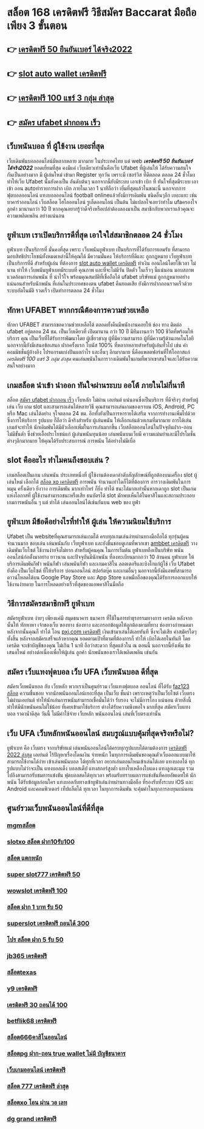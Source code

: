 # สล็อต 168 เครดิตฟรี วิธีสมัคร Baccarat มือถือ เพียง 3 ขั้นตอน

## 👉 [เครดิตฟรี 50 ยืนยันเบอร์ ได้จริง2022](https://www.ufaeat.com/credit-free-50/)
## 👉 [slot auto wallet เครดิตฟรี](https://www.ufaeat.com/register/)
## 👉 [เครดิตฟรี 100 แชร์ 3 กลุ่ม ล่าสุด](https://www.ufaeat.com/register/)
## 👉 [สมัคร ufabet ฝากถอน เร็ว](https://www.ufaeat.com/)

## เว็บพนันบอล ที่ ผู้ใช้งาน เยอะที่สุด 

 เว็บเดิมพันบอลออนไลน์มีหลากหลาย มากมาย ในประเทศไทย แต่ web ***เครดิตฟรี 50 ยืนยันเบอร์ ได้จริง2022***  ยอดเยี่ยมที่สุด คงมีแค่ เว็บเดียวเท่านั้นคือเว็บ Ufabet ที่ผู้เล่นให้ ได้รับความสนใจ กันเป็นอย่างมาก มี ผู้เล่นใหม่ เข้ามา Register ทุกวัน เพราะมี เซอร์วิส ที่ดีตลอด ตลอด 24 ชั่วโมง  ทำให้เว็บ Ufabet นั้นยังคงเป็น อันดับต้นๆ  นอกจากนี้ยังมีระบบ เอาเข้า  เบิก ที่ ทันใจที่สุดมีระบบ เอาเข้า ถอน  autoทำรายการฝาก   เบิก ภายในเวลา 1 นาทีถือว่า เยี่มที่สุดแล้วในขณะนี้ นอกจากการฟุตบอลออนไลน์ แทงบอลออนไลน์ football onlineแล้วยังมีการเดิมพัน ชนิดอื่นๆอีก เยอะแยะ  เช่น  บาคาร่าออนไลน์   เว็บสล็อต  ไฮโลออนไลน์   รูเล็ตออนไลน์   เป็นต้น ไม่แปลกใจเลยว่าทำไม ufaครองใจลูกค้า มานานกว่า 10 ปี หากคุณอยากรู้ว่าดีจริงหรือเปล่าต้องลองมาเป็น สมาชิกกับพวกเราแล้วคุณจะ ความเพลิดเพลิน อย่างแน่นอน


## ยูฟ่าเบท เราเปิดบริการดีที่สุด เอาใจใส่สมาชิกตลอด 24 ชั่วโมง

 ยูฟ่าเบท  เป็นบริการที่ มั่นคงที่สุด เพราะ เว็บพนันยูฟ่าเบท เป็นบริการที่ได้รับการยอมรับ ที่สามารถมอบสิทธิประโยชน์ทั้งหมดเหล่านี้ให้คุณได้ มีความมั่นคง  ให้บริการที่ดีและ ถูกกฎหมาย  เว็บยูฟ่าเบท เป็นบริการที่ดี สำหรับผู้เล่น ที่ต้องการ [slot auto wallet เครดิตฟรี](https://www.ufaeat.com/register/) ทำเงิน ออนไลน์โดยใช้เวลา ไม่นาน ทำให้  เว็บพนันยูฟ่าเบทมีระบบที่ คุณภาพ และที่จะไม่มีวัน ปิดตัว ในเร็วๆ นี้แน่นอน มอบสภาพแวดล้อมการเล่นพนัน ที่ น่าไว้ใจ พร้อมคุณสมบัติที่เชื่อถือได้ ufabet บริษัทแม่ ถูกกฎหมายอย่าง แน่นอนสำหรับนักพนัน ที่เล่นในประเทศของตน  ufabet คืนยอดเสีย ยังมีการฝากถอนรวดเร็วด้วยระบบอัตโนมัติ รวดเร็ว เปิดทำการตลอด 24 ชั่วโมง


##  ทักหา  UFABET หากกรณีต้องการความช่วยเหลือ

 ทักหา  UFABET สามารถขอความช่วยเหลือได้  ตลอดทั้งคืนมีพนักงานคอยให้  ช่อง ทาง ติดต่อ ufabet อยู่ตลอด 24 ชม. เป็นเว็บเดียวที่ เปิดมานาน กว่า 10 ปี มีทีมงานกว่า 100 ชีวิตที่พร้อมให้บริการ คุณ เป็นเว็บที่ได้รับการพัฒนาโดย ผู้เชี่ยวชาญ ผู้ที่มีความสามารถ ผู้ที่มีความรู้ด้านเทคโนโลยี นอกจากนี้ยังมีเสนอข้อเสนอ  ฝากครั้งแรก โบนัส 100%  ที่หลากหลายสำหรับผู้เล่นทั่วไป เช่น ค่าคอมมิชชั่นผู้อ้างอิง โปรแกรมแบ่งปันผลกำไร และอื่นๆ อีกมากมาย นี่คือแพลตฟอร์มที่ให้โอกาสแก่ *เครดิตฟรี 100 แชร์ 3 กลุ่ม ล่าสุด* คนเล่นพนันในการวางเดิมพันในเกมที่พวกเขาสนใจและได้รับความสนใจอย่างมาก


## เกมสล็อต  นำเข้า   นำออก ทันใจผ่านระบบ ออโต้  ภายในไม่กี่นาที 

สล็อต [สมัคร ufabet ฝากถอน เร็ว](https://www.ufaeat.com/) เว็บหลัก ไม่ผ่าน เอเย่นต์ แน่นอนซึ่งเป็นบริการ ที่ดีจริงๆ สำหรับผู้เล่น เว็บ เกม slot  และสามารถเล่นได้หลายวิธี  คุณสามารถเล่นเกมของเราบน iOS, Android, PC หรือ Mac เล่นได้อย่าง จุใจตลอด 24 ชม. อีกทั้งยังเป็นการหารายได้เสริม จากการทำงานเพิ่มไปด้วย ซึ่งการให้บริการ รูปแบบ ก็ถือว่า ดีจริงสำหรับ ผู้เล่นพนัน ให้เลือกเล่นด้วยเกมที่มากมาย การได้เล่นเกมส์จะทำให้  นักเดิมพันได้มีตัวเลือกเพิ่มในการเล่นมากขึ้น  เว็บสล็อตออนไลน์ในปัจจุบันฝาก-ถอนไม่มีขั้นต่ำ ซึ่งช่วยเอื้อประโยชน์แก่  ผู้เล่นพนันทุนน้อย เล่นพนันบนเว็บมี ความแม่นยำและมีโปรโมชั่นต่างๆอีกมากมาย ให้คุณได้รับประสบการณ์ การพนัน ได้อย่างไม่มีเบื่อ

##  slot  คืออะไร ทำไมคนถึงชอบเล่น ?

 เกมสล็อตเป็นเกม  เล่นพนัน ประเภทหนึ่งที่ ผู้ใช้งานต้องเดาลำดับสัญลักษณ์ที่ถูกต้องบนเครื่อง slot   ผู้เล่นใหม่  เลือกได้   [สล็อต xo เครดิตฟรี](https://www.ufaeat.com/regis-ufabet-master-free/) การพนัน จำนวนเท่าใดก็ได้ที่ต้องการ  การวางเดิมพันในการหมุน ครั้งเดียว ยิ่งวาง การเดิมพัน มากเท่าไหร่ ก็ยิ่ง ทำได้ ชนะได้มากเท่านั้นหากเดาถูก  slot เป็นเกมแห่งโอกาสที่ ผู้ใช้งานสามารถชนะหรือเสีย ธนบัตรได้  slot มักพบเห็นได้ในคาสิโนและสถานประกอบ  เกมการพนันอื่น ๆ แต่ ทำได้ เล่นออนไลน์ได้เช่นกันบน web ของ ยูฟ่า


## ยูฟ่าเบท มีข้อดีอย่างไรที่ทำให้ ผู้เล่น ให้ความนิยมใช้บริการ

Ufabet  เป็น websiteที่คุณสามารถเล่นเกมได้ ครบทุกเกมเล่นง่ายผ่านทางมือถือได้ ทุกรุ่นผู้คนจำนวนมาก ชอบเล่น เล่นพนันกับ เว็บยูฟ่าเบท และยังชื่นชอบดูเกมที่พวกเขา [ambbet เครดิตฟรี](https://www.ufaeat.com/credit-free-50/) วางเดิมพันเว็บไซต์ ใช้งานง่ายจึงไม่ยาก สำหรับผู้คนคุณ ในการเริ่มต้น ยูฟ่าเบทถือเป็นบริษัท พนันออนไลน์ก่อตั้งมาอย่าง ยาวนาน และปัจจุบันมีนักพนัน ที่ลงทะเบียนมากกว่า 10 ล้านคน ยูฟ่าเบท ให้บริการเดิมพันกีฬา พนันกีฬา เล่นพนันกีฬา และเกมคาสิโน ลอตเตอรีและบิงโกแก่ผู้ใช้  เว็บ Ufabet ยังคือ เป็นเว็บไซต์ ที่ให้บริการ บ่อนออนไลน์ สปอร์ตบุ๊ค และเกมอื่นๆ นอกจากนี้ยังมีแอพที่สามารถดาวน์โหลดได้บน Google Play Store และ App Store แอพมือถือของคุณได้รับการออกแบบให้ใช้งานง่ายดาย ในการโหลดอย่างเร็วที่สุดของแอพคาสิโนมือถือ 


## วิธีการสมัครสมาชิกฟรี  ยูฟ่าเบท  

สมัครยูฟ่าเบท ง่ายๆ  เพียงแค่มี  สมุดธนาคาร ธนาคาร ที่ใช้ในการทำธุรกรรมทางการ เครดิต หลังจากนั้นให้ ทักหาหา เจ้าของเว็บ ของทาง  ช่องทาง และกรอกข้อมูลให้ถูกต้องตามที่ทาง ช่องทางกำหนดมา หลังจากนั้นคุณก็ ทำได้ โอน [pxj.com เครดิตฟรี](https://www.ufaeat.com/ufabet-master-login/) เงินเข้ามาเล่นได้เลยทันที ซึ่งจะไม่เสีย ค่าสมัครใดๆทั้งสิ้น หลังจากสมัครเสร็จแล้วหากคุณ ยอดตามเป้าที่ตามที่ต้องการก็  ทำให้ เบิกได้เลยในทันที โดย เครดิต จะเข้าบัญชีของคุณ  ไม่เกิน  1 นาที ถือว่าสะดวก ที่สุดแล้วใน ณ ตอนนี้ นอกจากนี้ยังเพิ่ม ข้อเสนอใหม่ อย่างต่อเนื่องเพื่อให้ผู้เล่น ลูกค้า นักพนันของเราได้เพลิดเพลิน เช่นกัน

## สมัคร เว็บแทงฟุตบอล  เว็บ UFA เว็บพนันบอล ดีที่สุด

สมัครเว็บพนันบอล  กับ เว็บหลัก พวกเราเป็นศูนย์รวม เว็บแทงฟุตบอล ออนไลน์ ที่ได้รับ [faz123 สล็อต](https://www.ufaeat.com/regis-ufabet-master-free/) ความชื่นชอบ จากนักพนันออนไลน์เยอะที่สุด เป็นเว็บ  ชั้นนำ  เพราะเหตุว่าเป็นเว็บไซต์ เว็บตรงไม่ผ่านเอเย่นต์ ทำให้นักเล่นการพนันสามารถเชื่อมั่นได้ว่า รับรอง จะไม่มีการโกง แน่นอน ด้วยสิ่งนี้ทำให้มีนักพนันคนไม่ใช่น้อย ที่เคยเข้ามาใช้บริการ ต่างได้รับความพึงพอใจ มากที่สุด สมัครเว็บแทงบอล  ราคาน้ำดีสุด วันนี้ ไม่มีค่าใช้จ่าย เว็บหลัก พนันออนไลน์ เล่นที่เว็บตรงเท่านั้น


## เว็บ UFA เว็บหลักพนันออนไลน์ สมบรูณ์แบบคุ้มที่สุดจริงหรือไม่?

 ยูฟ่าเบท  คือ เว็บตรง  จากบริษัทแม่ เล่นพนันออนไลน์ได้ครบทุกรูปแบบได้ตามต้องการ [เครดิตฟรี 2022 ล่าสุด](https://www.ufaeat.com/ทางเข้ายูฟ่าเบท-ufabet/)  เอเย่นต์ ไร้ปัญหาเรื่องโดนเงิน   จ่ายหนัก ในทุกการเดิมพันของคุณตัวเว็บออกแบบมาให้สามารถใช้งานได้ง่าย เข้าเล่นพนันบอล ได้ทุกที่เวลา อยากเล่นตอนไหนเข้าเล่นได้เลย  แทงบอลได้ ทุกรูปแบบไม่ว่าจะเป็น แทงบอลเต็ง บอลสเต็ป แทงสกอร์สูงต่ำ แทงใบเหลืองใบแดง แทงลูกเตะมุม รวมไปถึงสามารถรับชมการแข่งขัน ฟุตบอลสดได้ทุกเวลา  พร้อมรับทราบผลการแข่งขันที่คอยอัพเดทให้ นักพนัน ได้รับข้อมูลก่อนใคร แทงบอลกับทางเข้ายูฟ่าเล่นง่ายผ่านทางมือถือ ที่รองรับทั้งระบบ iOS และ Android และคอมพิวเตอร์ เท็ปแล็ตได้ ทุกเวลา ในทุกการเดิมพัน จะคุ้มค่าในทุกการลงทุนแน่นอน


## ศูนย์รวมเว็บพนันออนไลน์ที่ดีที่สุด

### [mgmสล็อต](https://atom.io/themes/UFAEAT%20เว็บตรง%20ทางเข้า%20UFABET%20superslot%20เครดิตฟรี50%20otp%20ล่าสุด%20008%20สล็อต%20สมัครฟรี%20ฟรีเครดิต%20100%)
### [slotxo สล็อต ฝาก10รับ100](https://atom.io/themes/UFAEAT%20เว็บตรง%20ทางเข้า%20UFABET%20superslot%20เครดิตฟรี%2050%20ล่าสุด2021%20008%20สล็อต%20สมัครฟรี%20ฟรีเครดิต%20100%)
### [สล็อต แตกหนัก](https://atom.io/themes/UFAEAT%20เว็บตรง%20ทางเข้า%20UFABET%20pg%20betflik%20เครดิตฟรี%2050%20008%20สล็อต%20สมัครฟรี%20ฟรีเครดิต%20100%)
### [super slot777 เครดิตฟรี 50](https://atom.io/themes/UFAEAT%20เว็บตรง%20ทางเข้า%20UFABET%20bone168%20เครดิตฟรี%20008%20สล็อต%20สมัครฟรี%20ฟรีเครดิต%20100%)
### [wowslot เครดิตฟรี 100](https://atom.io/themes/UFAEAT%20เว็บตรง%20ทางเข้า%20UFABET%20superslot%20666%20เครดิตฟรี50%20008%20สล็อต%20สมัครฟรี%20ฟรีเครดิต%20100%)
### [สล็อต ฝาก 1 บาท รับ 50](https://atom.io/themes/UFAEAT%20เว็บตรง%20ทางเข้า%20UFABET%2055%20superslot%20เครดิตฟรี50%20008%20สล็อต%20สมัครฟรี%20ฟรีเครดิต%20100%)
### [superslot เครดิตฟรี ถอนได้ 300](https://atom.io/themes/UFAEAT%20เว็บตรง%20ทางเข้า%20UFABET%20สล็อต%20xo%20เว็บตรง%20ฝากถอน%20ไม่มี%20ขั้นต่ำ%20008%20สล็อต%20สมัครฟรี%20ฟรีเครดิต%20100%)
### [โปร สล็อต ฝาก 5 รับ 50](https://atom.io/themes/UFAEAT%20เว็บตรง%20ทางเข้า%20UFABET%20สล็อต%20ฝาก-ถอน%20ไม่มี%20ขั้น%20ต่ํา%20วอ%20เลท%20เครดิตฟรี%20008%20สล็อต%20สมัครฟรี%20ฟรีเครดิต%20100%)
### [jb365 เครดิตฟรี](https://atom.io/themes/UFAEAT%20เว็บตรง%20ทางเข้า%20UFABET%20สมัคร%20ufabet%20เว็บตรง%20ฟรี%20008%20สล็อต%20สมัครฟรี%20ฟรีเครดิต%20100%)
### [สล็อตtexas](https://atom.io/themes/UFAEAT%20เว็บตรง%20ทางเข้า%20UFABET%20123xbet%20เครดิตฟรี%20300%20008%20สล็อต%20สมัครฟรี%20ฟรีเครดิต%20100%)
### [y9 เครดิตฟรี](https://atom.io/themes/UFAEAT%20เว็บตรง%20ทางเข้า%20UFABET%20สล็อต%20โปร%20โม%20ชั่%20น%20สมาชิก%20ใหม่%20008%20สล็อต%20สมัครฟรี%20ฟรีเครดิต%20100%)
### [เครดิตฟรี 30 ถอนได้ 100](https://atom.io/themes/UFAEAT%20เว็บตรง%20ทางเข้า%20UFABET%20เครดิตฟรี%20pg%20008%20สล็อต%20สมัครฟรี%20ฟรีเครดิต%20100%)
### [betflik68 เครดิตฟรี](https://atom.io/themes/UFAEAT%20เว็บตรง%20ทางเข้า%20UFABET%20pxj%20เครดิตฟรี%2038%20008%20สล็อต%20สมัครฟรี%20ฟรีเครดิต%20100%)
### [สล็อต666คาสิโนออนไลน์](https://atom.io/themes/UFAEAT%20เว็บตรง%20ทางเข้า%20UFABET%20สล็อต%20pg%20เครดิตฟรี%20ไม่ต้องแชร์2021%20008%20สล็อต%20สมัครฟรี%20ฟรีเครดิต%20100%)
### [สล็อตpg ฝาก-ถอน true wallet ไม่มี บัญชีธนาคาร](https://atom.io/themes/UFAEAT%20เว็บตรง%20ทางเข้า%20UFABET%20เครดิตฟรี%2020%20เล่นได้%20200%20ถอนได้%20100%20008%20สล็อต%20สมัครฟรี%20ฟรีเครดิต%20100%)
### [เว็บเกมออนไลน์ เครดิตฟรี](https://atom.io/themes/UFAEAT%20เว็บตรง%20ทางเข้า%20UFABET%20lava%20เครดิตฟรี%20100%20008%20สล็อต%20สมัครฟรี%20ฟรีเครดิต%20100%)
### [สล็อต 777 เครดิตฟรี ล่าสุด](https://atom.io/themes/UFAEAT%20เว็บตรง%20ทางเข้า%20UFABET%20สล็อต%20รอยัล%20008%20สล็อต%20สมัครฟรี%20ฟรีเครดิต%20100%)
### [สล็อตxo โอน ผ่าน วอ เลท](https://atom.io/themes/UFAEAT%20เว็บตรง%20ทางเข้า%20UFABET%20สล็อต%20tnt911%20008%20สล็อต%20สมัครฟรี%20ฟรีเครดิต%20100%)
### [dg grand เครดิตฟรี](https://atom.io/themes/UFAEAT%20เว็บตรง%20ทางเข้า%20UFABET%20koi88%20สล็อต%20008%20สล็อต%20สมัครฟรี%20ฟรีเครดิต%20100%)